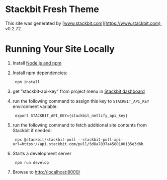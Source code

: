 # Stackbit Fresh Theme

This site was generated by [www.stackbit.com](https://www.stackbit.com), v0.2.72.

# Running Your Site Locally

1. Install [Node.js and npm](https://nodejs.org/en/)

1. Install npm dependencies:

        npm install

1. get "stackbit-api-key" from project menu in [Stackbit dashboard](https://app.stackbit.com/dashboard)

1. run the following command to assign this key to `STACKBIT_API_KEY` environment variable:

        export STACKBIT_API_KEY={stackbit_netlify_api_key}

1. run the following command to fetch additional site contents from Stackbit if needed:

        npx @stackbit/stackbit-pull --stackbit-pull-api-url=https://api.stackbit.com/pull/5d8a7837a4580100135e3d6b

1. Starts a development server

        npm run develop

1. Browse to [http://localhost:8000/](http://localhost:8000/)
